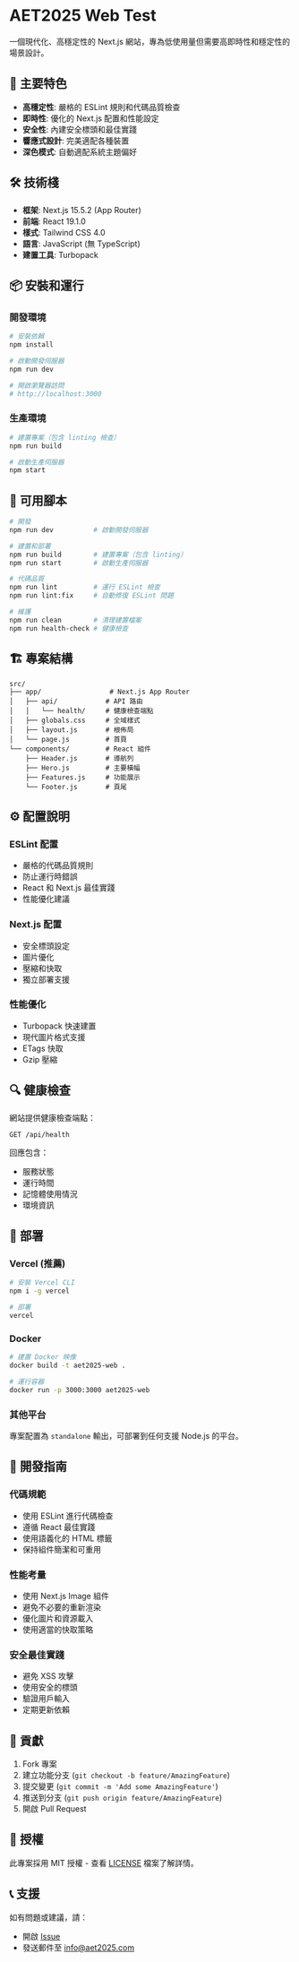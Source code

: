 # AET2025 Web Test

一個現代化、高穩定性的 Next.js 網站，專為低使用量但需要高即時性和穩定性的場景設計。

## 🚀 主要特色

- **高穩定性**: 嚴格的 ESLint 規則和代碼品質檢查
- **即時性**: 優化的 Next.js 配置和性能設定
- **安全性**: 內建安全標頭和最佳實踐
- **響應式設計**: 完美適配各種裝置
- **深色模式**: 自動適配系統主題偏好

## 🛠️ 技術棧

- **框架**: Next.js 15.5.2 (App Router)
- **前端**: React 19.1.0
- **樣式**: Tailwind CSS 4.0
- **語言**: JavaScript (無 TypeScript)
- **建置工具**: Turbopack

## 📦 安裝和運行

### 開發環境

```bash
# 安裝依賴
npm install

# 啟動開發伺服器
npm run dev

# 開啟瀏覽器訪問
# http://localhost:3000
```

### 生產環境

```bash
# 建置專案（包含 linting 檢查）
npm run build

# 啟動生產伺服器
npm start
```

## 🔧 可用腳本

```bash
# 開發
npm run dev          # 啟動開發伺服器

# 建置和部署
npm run build        # 建置專案（包含 linting）
npm run start        # 啟動生產伺服器

# 代碼品質
npm run lint         # 運行 ESLint 檢查
npm run lint:fix     # 自動修復 ESLint 問題

# 維護
npm run clean        # 清理建置檔案
npm run health-check # 健康檢查
```

## 🏗️ 專案結構

```
src/
├── app/                 # Next.js App Router
│   ├── api/            # API 路由
│   │   └── health/     # 健康檢查端點
│   ├── globals.css     # 全域樣式
│   ├── layout.js       # 根佈局
│   └── page.js         # 首頁
└── components/         # React 組件
    ├── Header.js       # 導航列
    ├── Hero.js         # 主要橫幅
    ├── Features.js     # 功能展示
    └── Footer.js       # 頁尾
```

## ⚙️ 配置說明

### ESLint 配置
- 嚴格的代碼品質規則
- 防止運行時錯誤
- React 和 Next.js 最佳實踐
- 性能優化建議

### Next.js 配置
- 安全標頭設定
- 圖片優化
- 壓縮和快取
- 獨立部署支援

### 性能優化
- Turbopack 快速建置
- 現代圖片格式支援
- ETags 快取
- Gzip 壓縮

## 🔍 健康檢查

網站提供健康檢查端點：

```
GET /api/health
```

回應包含：
- 服務狀態
- 運行時間
- 記憶體使用情況
- 環境資訊

## 🚀 部署

### Vercel (推薦)
```bash
# 安裝 Vercel CLI
npm i -g vercel

# 部署
vercel
```

### Docker
```bash
# 建置 Docker 映像
docker build -t aet2025-web .

# 運行容器
docker run -p 3000:3000 aet2025-web
```

### 其他平台
專案配置為 `standalone` 輸出，可部署到任何支援 Node.js 的平台。

## 📝 開發指南

### 代碼規範
- 使用 ESLint 進行代碼檢查
- 遵循 React 最佳實踐
- 使用語義化的 HTML 標籤
- 保持組件簡潔和可重用

### 性能考量
- 使用 Next.js Image 組件
- 避免不必要的重新渲染
- 優化圖片和資源載入
- 使用適當的快取策略

### 安全最佳實踐
- 避免 XSS 攻擊
- 使用安全的標頭
- 驗證用戶輸入
- 定期更新依賴

## 🤝 貢獻

1. Fork 專案
2. 建立功能分支 (`git checkout -b feature/AmazingFeature`)
3. 提交變更 (`git commit -m 'Add some AmazingFeature'`)
4. 推送到分支 (`git push origin feature/AmazingFeature`)
5. 開啟 Pull Request

## 📄 授權

此專案採用 MIT 授權 - 查看 [LICENSE](LICENSE) 檔案了解詳情。

## 📞 支援

如有問題或建議，請：
- 開啟 [Issue](https://github.com/your-repo/issues)
- 發送郵件至 info@aet2025.com